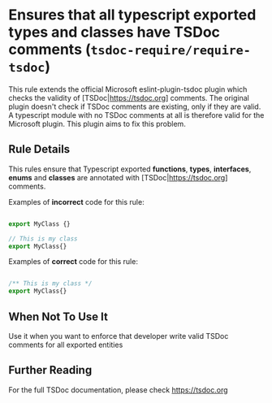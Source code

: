 # Ensures that all typescript exported types and classes have TSDoc comments (`tsdoc-require/require-tsdoc`)

<!-- end auto-generated rule header -->

This rule extends the official Microsoft eslint-plugin-tsdoc plugin which checks the validity of [TSDoc|https://tsdoc.org] comments. The original plugin doesn't check if TSDoc comments are existing, only if they are valid. A typescript module with no TSDoc comments at all is therefore valid for the Microsoft plugin. This plugin aims to fix this problem.

## Rule Details

This rules ensure that Typescript exported **functions**, **types**, **interfaces**, **enums** and **classes** are annotated with [TSDoc|https://tsdoc.org] comments. 

Examples of **incorrect** code for this rule:

```ts

export MyClass {}

// This is my class
export MyClass{}

```

Examples of **correct** code for this rule:

```ts

/** This is my class */
export MyClass{}

```

## When Not To Use It

Use it when you want to enforce that developer write valid TSDoc comments for all exported entities

## Further Reading

For the full TSDoc documentation, please check https://tsdoc.org
